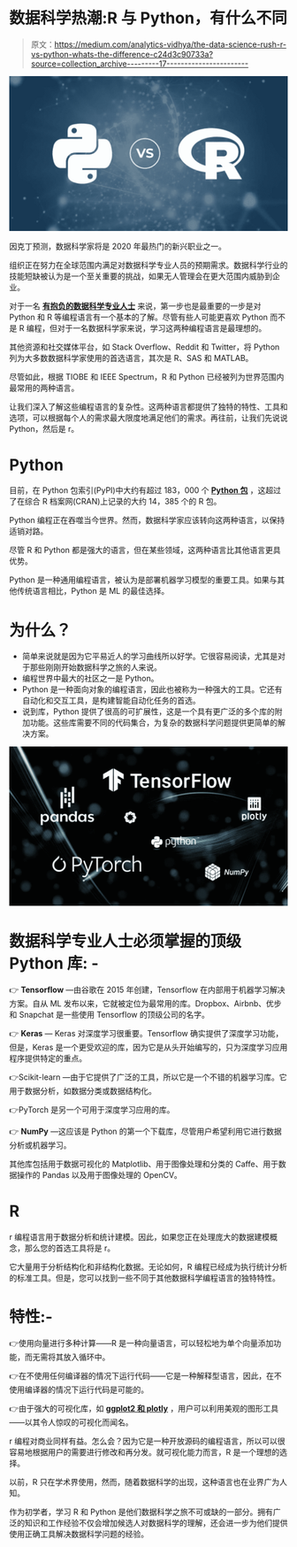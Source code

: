# 数据科学热潮:R 与 Python，有什么不同

> 原文：<https://medium.com/analytics-vidhya/the-data-science-rush-r-vs-python-whats-the-difference-c24d3c90733a?source=collection_archive---------17----------------------->

![](img/55cc7cc5fcf83edd62df8ad20a516c24.png)

因克丁预测，数据科学家将是 2020 年最热门的新兴职业之一。

组织正在努力在全球范围内满足对数据科学专业人员的预期需求。数据科学行业的技能短缺被认为是一个至关重要的挑战，如果无人管理会在更大范围内威胁到企业。

对于一名 [**有抱负的数据科学专业人士**](https://www.dasca.org/) 来说，第一步也是最重要的一步是对 Python 和 R 等编程语言有一个基本的了解。尽管有些人可能更喜欢 Python 而不是 R 编程，但对于一名数据科学家来说，学习这两种编程语言是最理想的。

其他资源和社交媒体平台，如 Stack Overflow、Reddit 和 Twitter，将 Python 列为大多数数据科学家使用的首选语言，其次是 R、SAS 和 MATLAB。

尽管如此，根据 TIOBE 和 IEEE Spectrum，R 和 Python 已经被列为世界范围内最常用的两种语言。

让我们深入了解这些编程语言的复杂性。这两种语言都提供了独特的特性、工具和选项，可以根据每个人的需求最大限度地满足他们的需求。再往前，让我们先说说 Python，然后是 r。

# **Python**

目前，在 Python 包索引(PyPI)中大约有超过 183，000 个 [**Python 包**](https://www.dasca.org/world-of-big-data/article/identifying-and-removing-outliers-using-python-packages) ，这超过了在综合 R 档案网(CRAN)上记录的大约 14，385 个的 R 包。

Python 编程正在吞噬当今世界。然而，数据科学家应该转向这两种语言，以保持适销对路。

尽管 R 和 Python 都是强大的语言，但在某些领域，这两种语言比其他语言更具优势。

Python 是一种通用编程语言，被认为是部署机器学习模型的重要工具。如果与其他传统语言相比，Python 是 ML 的最佳选择。

# **为什么？**

*   简单来说就是因为它平易近人的学习曲线所以好学。它很容易阅读，尤其是对于那些刚刚开始数据科学之旅的人来说。
*   编程世界中最大的社区之一是 Python。
*   Python 是一种面向对象的编程语言，因此也被称为一种强大的工具。它还有自动化和交互工具，是构建智能自动化任务的首选。
*   说到库，Python 提供了很高的可扩展性，这是一个具有更广泛的多个库的附加功能。这些库需要不同的代码集合，为复杂的数据科学问题提供更简单的解决方案。

![](img/77df55bf77eeacfee4dcc5418a567c0f.png)

# **数据科学专业人士必须掌握的顶级 Python 库:** -

👉 **Tensorflow** —由谷歌在 2015 年创建，Tensorflow 在内部用于机器学习解决方案。自从 ML 发布以来，它就被定位为最常用的库。Dropbox、Airbnb、优步和 Snapchat 是一些使用 Tensorflow 的顶级公司的名字。

👉 **Keras** — Keras 对深度学习很重要。Tensorflow 确实提供了深度学习功能，但是，Keras 是一个更受欢迎的库，因为它是从头开始编写的，只为深度学习应用程序提供特定的重点。

👉Scikit-learn —由于它提供了广泛的工具，所以它是一个不错的机器学习库。它用于数据分析，如数据分类或数据结构化。

👉PyTorch 是另一个可用于深度学习应用的库。

👉 **NumPy** —这应该是 Python 的第一个下载库，尽管用户希望利用它进行数据分析或机器学习。

其他库包括用于数据可视化的 Matplotlib、用于图像处理和分类的 Caffe、用于数据操作的 Pandas 以及用于图像处理的 OpenCV。

# **R**

r 编程语言用于数据分析和统计建模。因此，如果您正在处理庞大的数据建模概念，那么您的首选工具将是 r。

它大量用于分析结构化和非结构化数据。无论如何，R 编程已经成为执行统计分析的标准工具。但是，您可以找到一些不同于其他数据科学编程语言的独特特性。

# **特性:-**

👉使用向量进行多种计算——R 是一种向量语言，可以轻松地为单个向量添加功能，而无需将其放入循环中。

👉在不使用任何编译器的情况下运行代码——它是一种解释型语言，因此，在不使用编译器的情况下运行代码是可能的。

👉由于强大的可视化库，如 [**ggplot2 和 plotly**](https://www.dasca.org/world-of-big-data/article/r-not-statistical-computing-anymore) ，用户可以利用美观的图形工具——以其令人惊叹的可视化而闻名。

r 编程对商业同样有益。怎么会？因为它是一种开放源码的编程语言，所以可以很容易地根据用户的需要进行修改和再分发。就可视化能力而言，R 是一个理想的选择。

以前，R 只在学术界使用，然而，随着数据科学的出现，这种语言也在业界广为人知。

作为初学者，学习 R 和 Python 是他们数据科学之旅不可或缺的一部分。拥有广泛的知识和工作经验不仅会增加候选人对数据科学的理解，还会进一步为他们提供使用正确工具解决数据科学问题的经验。